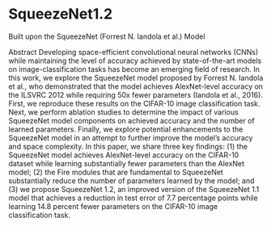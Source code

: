 # SqueezeNet1.2
Built upon the SqueezeNet (Forrest N. Iandola et al.) Model 

Abstract
Developing space-efficient convolutional neural
networks (CNNs) while maintaining the level of
accuracy achieved by state-of-the-art models on
image-classification tasks has become an emerging
field of research. In this work, we explore the
SqueezeNet model proposed by Forrest N. Iandola et
al., who demonstrated that the model achieves
AlexNet-level accuracy on the ILSVRC 2012 while
requiring 50x fewer parameters (Iandola et al.,
2016). First, we reproduce these results on the
CIFAR-10 image classification task. Next, we
perform ablation studies to determine the impact of
various SqueezeNet model components on achieved
accuracy and the number of learned parameters.
Finally, we explore potential enhancements to the
SqueezeNet model in an attempt to further improve
the model’s accuracy and space complexity. In this
paper, we share three key findings: (1) the
SqueezeNet model achieves AlexNet-level accuracy
on the CIFAR-10 dataset while learning
substantially fewer parameters than the AlexNet
model; (2) the Fire modules that are fundamental to
SqueezeNet substantially reduce the number of
parameters learned by the model; and (3) we propose
SqueezeNet 1.2, an improved version of the
SqueezeNet 1.1 model that achieves a reduction in
test error of 7.7 percentage points while learning
14.8 percent fewer parameters on the CIFAR-10
image classification task.

